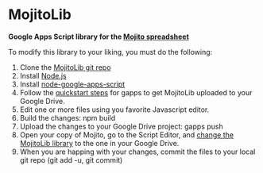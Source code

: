 # MojitoLib
**Google Apps Script library for the [Mojito spreadsheet](http://b3devs.blogspot.com/p/about-mojito.html)**

To modify this library to your liking, you must do the following:

1. Clone the [MojitoLib git repo](https://github.com/b3devs/MojitoLib)
1. Install [Node.js](https://nodejs.org/)
1. Install [node-google-apps-script](https://www.npmjs.com/package/node-google-apps-script)
1. Follow the [quickstart steps](https://www.npmjs.com/package/node-google-apps-script#quickstart) for gapps to get MojitoLib uploaded to your Google Drive.
1. Edit one or more files using you favorite Javascript editor.
1. Build the changes:  npm build
1. Upload the changes to your Google Drive project: gapps push
1. Open your copy of Mojito, go to the Script Editor, and [change the MojitoLib library](https://developers.google.com/apps-script/guides/libraries) to the one in your Google Drive.
1. When you are happing with your changes, commit the files to your local git repo (git add -u, git commit)
